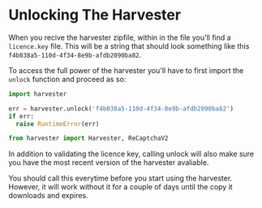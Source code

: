 
# Unlocking The Harvester

When you recive the harvester zipfile, within in the file you'll find a `licence.key` file.
This will be a string that should look something like this `f4b038a5-110d-4f34-8e9b-afdb2090ba82`.

To access the full power of the harvester you'll have to first import the `unlock` function and
proceed as so:

```py
import harvester

err = harvester.unlock('f4b038a5-110d-4f34-8e9b-afdb2090ba82')
if err:
  raise RuntimeError(err)

from harvester import Harvester, ReCaptchaV2
```

In addition to validating the licence key, calling unlock will also
make sure you have the most recent version of the harvester avaliable.

You should call this everytime before you start using the harvester.
However, it will work without it for a couple of days until the copy
it downloads and expires.


